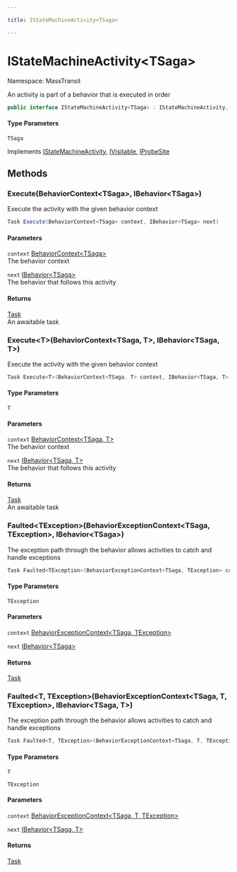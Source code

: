 ```yaml
---

title: IStateMachineActivity<TSaga>

---
```


# IStateMachineActivity\<TSaga\>

Namespace: MassTransit

An activity is part of a behavior that is executed in order

```csharp
public interface IStateMachineActivity<TSaga> : IStateMachineActivity, IVisitable, IProbeSite
```

#### Type Parameters

`TSaga`<br/>

Implements [IStateMachineActivity](../masstransit/istatemachineactivity), [IVisitable](../masstransit/ivisitable), [IProbeSite](../masstransit/iprobesite)

## Methods

### **Execute(BehaviorContext\<TSaga\>, IBehavior\<TSaga\>)**

Execute the activity with the given behavior context

```csharp
Task Execute(BehaviorContext<TSaga> context, IBehavior<TSaga> next)
```

#### Parameters

`context` [BehaviorContext\<TSaga\>](../masstransit/behaviorcontext-1)<br/>
The behavior context

`next` [IBehavior\<TSaga\>](../masstransit/ibehavior-1)<br/>
The behavior that follows this activity

#### Returns

[Task](https://learn.microsoft.com/en-us/dotnet/api/system.threading.tasks.task)<br/>
An awaitable task

### **Execute\<T\>(BehaviorContext\<TSaga, T\>, IBehavior\<TSaga, T\>)**

Execute the activity with the given behavior context

```csharp
Task Execute<T>(BehaviorContext<TSaga, T> context, IBehavior<TSaga, T> next)
```

#### Type Parameters

`T`<br/>

#### Parameters

`context` [BehaviorContext\<TSaga, T\>](../masstransit/behaviorcontext-2)<br/>
The behavior context

`next` [IBehavior\<TSaga, T\>](../masstransit/ibehavior-2)<br/>
The behavior that follows this activity

#### Returns

[Task](https://learn.microsoft.com/en-us/dotnet/api/system.threading.tasks.task)<br/>
An awaitable task

### **Faulted\<TException\>(BehaviorExceptionContext\<TSaga, TException\>, IBehavior\<TSaga\>)**

The exception path through the behavior allows activities to catch and handle exceptions

```csharp
Task Faulted<TException>(BehaviorExceptionContext<TSaga, TException> context, IBehavior<TSaga> next)
```

#### Type Parameters

`TException`<br/>

#### Parameters

`context` [BehaviorExceptionContext\<TSaga, TException\>](../masstransit/behaviorexceptioncontext-2)<br/>

`next` [IBehavior\<TSaga\>](../masstransit/ibehavior-1)<br/>

#### Returns

[Task](https://learn.microsoft.com/en-us/dotnet/api/system.threading.tasks.task)<br/>

### **Faulted\<T, TException\>(BehaviorExceptionContext\<TSaga, T, TException\>, IBehavior\<TSaga, T\>)**

The exception path through the behavior allows activities to catch and handle exceptions

```csharp
Task Faulted<T, TException>(BehaviorExceptionContext<TSaga, T, TException> context, IBehavior<TSaga, T> next)
```

#### Type Parameters

`T`<br/>

`TException`<br/>

#### Parameters

`context` [BehaviorExceptionContext\<TSaga, T, TException\>](../masstransit/behaviorexceptioncontext-3)<br/>

`next` [IBehavior\<TSaga, T\>](../masstransit/ibehavior-2)<br/>

#### Returns

[Task](https://learn.microsoft.com/en-us/dotnet/api/system.threading.tasks.task)<br/>
